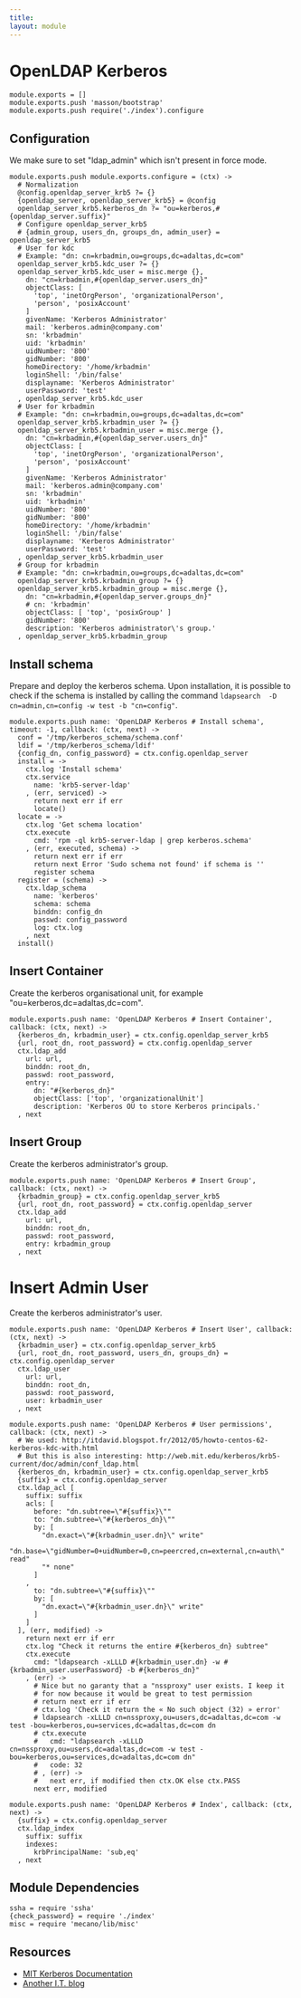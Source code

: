 ```yaml
---
title: 
layout: module
---
```


# OpenLDAP Kerberos

    module.exports = []
    module.exports.push 'masson/bootstrap'
    module.exports.push require('./index').configure

## Configuration

We make sure to set "ldap_admin" which isn't present in
force mode.

    module.exports.push module.exports.configure = (ctx) ->
      # Normalization
      @config.openldap_server_krb5 ?= {}
      {openldap_server, openldap_server_krb5} = @config
      openldap_server_krb5.kerberos_dn ?= "ou=kerberos,#{openldap_server.suffix}"
      # Configure openldap_server_krb5
      # {admin_group, users_dn, groups_dn, admin_user} = openldap_server_krb5
      # User for kdc
      # Example: "dn: cn=krbadmin,ou=groups,dc=adaltas,dc=com"
      openldap_server_krb5.kdc_user ?= {}
      openldap_server_krb5.kdc_user = misc.merge {},
        dn: "cn=krbadmin,#{openldap_server.users_dn}"
        objectClass: [
          'top', 'inetOrgPerson', 'organizationalPerson',
          'person', 'posixAccount'
        ]
        givenName: 'Kerberos Administrator'
        mail: 'kerberos.admin@company.com'
        sn: 'krbadmin'
        uid: 'krbadmin'
        uidNumber: '800'
        gidNumber: '800'
        homeDirectory: '/home/krbadmin'
        loginShell: '/bin/false'
        displayname: 'Kerberos Administrator'
        userPassword: 'test'
      , openldap_server_krb5.kdc_user
      # User for krbadmin
      # Example: "dn: cn=krbadmin,ou=groups,dc=adaltas,dc=com"
      openldap_server_krb5.krbadmin_user ?= {}
      openldap_server_krb5.krbadmin_user = misc.merge {},
        dn: "cn=krbadmin,#{openldap_server.users_dn}"
        objectClass: [
          'top', 'inetOrgPerson', 'organizationalPerson',
          'person', 'posixAccount'
        ]
        givenName: 'Kerberos Administrator'
        mail: 'kerberos.admin@company.com'
        sn: 'krbadmin'
        uid: 'krbadmin'
        uidNumber: '800'
        gidNumber: '800'
        homeDirectory: '/home/krbadmin'
        loginShell: '/bin/false'
        displayname: 'Kerberos Administrator'
        userPassword: 'test'
      , openldap_server_krb5.krbadmin_user
      # Group for krbadmin
      # Example: "dn: cn=krbadmin,ou=groups,dc=adaltas,dc=com"
      openldap_server_krb5.krbadmin_group ?= {}
      openldap_server_krb5.krbadmin_group = misc.merge {},
        dn: "cn=krbadmin,#{openldap_server.groups_dn}"
        # cn: 'krbadmin'
        objectClass: [ 'top', 'posixGroup' ]
        gidNumber: '800'
        description: 'Kerberos administrator\'s group.'
      , openldap_server_krb5.krbadmin_group

## Install schema

Prepare and deploy the kerberos schema. Upon installation, it
is possible to check if the schema is installed by calling
the command `ldapsearch  -D cn=admin,cn=config -w test -b "cn=config"`.

    module.exports.push name: 'OpenLDAP Kerberos # Install schema', timeout: -1, callback: (ctx, next) ->
      conf = '/tmp/kerberos_schema/schema.conf'
      ldif = '/tmp/kerberos_schema/ldif'
      {config_dn, config_password} = ctx.config.openldap_server
      install = ->
        ctx.log 'Install schema'
        ctx.service
          name: 'krb5-server-ldap'
        , (err, serviced) ->
          return next err if err
          locate()
      locate = ->
        ctx.log 'Get schema location'
        ctx.execute
          cmd: 'rpm -ql krb5-server-ldap | grep kerberos.schema'
        , (err, executed, schema) ->
          return next err if err
          return next Error 'Sudo schema not found' if schema is ''
          register schema
      register = (schema) ->
        ctx.ldap_schema
          name: 'kerberos'
          schema: schema
          binddn: config_dn
          passwd: config_password
          log: ctx.log
        , next
      install()

## Insert Container

Create the kerberos organisational unit, for example 
"ou=kerberos,dc=adaltas,dc=com".

    module.exports.push name: 'OpenLDAP Kerberos # Insert Container', callback: (ctx, next) ->
      {kerberos_dn, krbadmin_user} = ctx.config.openldap_server_krb5
      {url, root_dn, root_password} = ctx.config.openldap_server
      ctx.ldap_add 
        url: url,
        binddn: root_dn,
        passwd: root_password,
        entry: 
          dn: "#{kerberos_dn}"
          objectClass: ['top', 'organizationalUnit']
          description: 'Kerberos OU to store Kerberos principals.'
      , next

## Insert Group

Create the kerberos administrator's group.

    module.exports.push name: 'OpenLDAP Kerberos # Insert Group', callback: (ctx, next) ->
      {krbadmin_group} = ctx.config.openldap_server_krb5
      {url, root_dn, root_password} = ctx.config.openldap_server
      ctx.ldap_add
        url: url,
        binddn: root_dn,
        passwd: root_password,
        entry: krbadmin_group
      , next

# Insert Admin User

Create the kerberos administrator's user.

    module.exports.push name: 'OpenLDAP Kerberos # Insert User', callback: (ctx, next) ->
      {krbadmin_user} = ctx.config.openldap_server_krb5
      {url, root_dn, root_password, users_dn, groups_dn} = ctx.config.openldap_server
      ctx.ldap_user
        url: url,
        binddn: root_dn,
        passwd: root_password,
        user: krbadmin_user
      , next

    module.exports.push name: 'OpenLDAP Kerberos # User permissions', callback: (ctx, next) ->
      # We used: http://itdavid.blogspot.fr/2012/05/howto-centos-62-kerberos-kdc-with.html
      # But this is also interesting: http://web.mit.edu/kerberos/krb5-current/doc/admin/conf_ldap.html
      {kerberos_dn, krbadmin_user} = ctx.config.openldap_server_krb5
      {suffix} = ctx.config.openldap_server
      ctx.ldap_acl [
        suffix: suffix
        acls: [
          before: "dn.subtree=\"#{suffix}\""
          to: "dn.subtree=\"#{kerberos_dn}\""
          by: [
            "dn.exact=\"#{krbadmin_user.dn}\" write"
            "dn.base=\"gidNumber=0+uidNumber=0,cn=peercred,cn=external,cn=auth\" read"
            "* none"
          ]
        ,
          to: "dn.subtree=\"#{suffix}\""
          by: [
            "dn.exact=\"#{krbadmin_user.dn}\" write"
          ]
        ]
      ], (err, modified) ->
        return next err if err
        ctx.log "Check it returns the entire #{kerberos_dn} subtree"
        ctx.execute
          cmd: "ldapsearch -xLLLD #{krbadmin_user.dn} -w #{krbadmin_user.userPassword} -b #{kerberos_dn}"
        , (err) ->
          # Nice but no garanty that a "nssproxy" user exists. I keep it
          # for now because it would be great to test permission
          # return next err if err
          # ctx.log 'Check it return the « No such object (32) » error'
          # ldapsearch -xLLLD cn=nssproxy,ou=users,dc=adaltas,dc=com -w test -bou=kerberos,ou=services,dc=adaltas,dc=com dn
          # ctx.execute
          #   cmd: "ldapsearch -xLLLD cn=nssproxy,ou=users,dc=adaltas,dc=com -w test -bou=kerberos,ou=services,dc=adaltas,dc=com dn"
          #   code: 32
          # , (err) ->
          #   next err, if modified then ctx.OK else ctx.PASS
          next err, modified

    module.exports.push name: 'OpenLDAP Kerberos # Index', callback: (ctx, next) ->
      {suffix} = ctx.config.openldap_server
      ctx.ldap_index
        suffix: suffix
        indexes:
          krbPrincipalName: 'sub,eq'
      , next

## Module Dependencies

    ssha = require 'ssha'
    {check_password} = require './index'
    misc = require 'mecano/lib/misc'

## Resources

*   [MIT Kerberos Documentation](http://web.mit.edu/kerberos/krb5-devel/doc/admin/conf_ldap.html)
*   [Another I.T. blog](http://itdavid.blogspot.fr/2012/05/howto-centos-62-kerberos-kdc-with.html)




